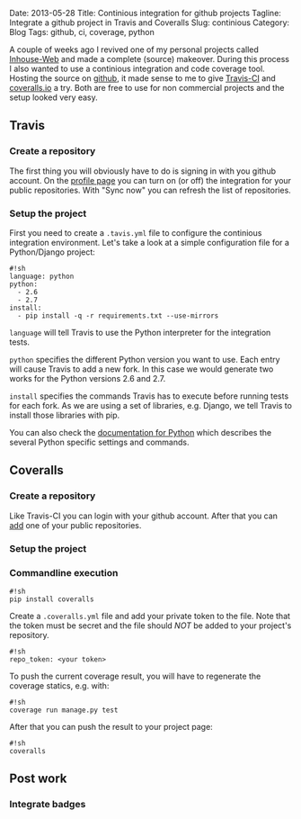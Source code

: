 Date: 2013-05-28
Title: Continious integration for github projects
Tagline: Integrate a github project in Travis and Coveralls
Slug: continious
Category: Blog
Tags: github, ci, coverage, python

A couple of weeks ago I revived one of my personal projects called
[Inhouse-Web](https://github.com/hkage/inhouse-web) and made a complete
(source) makeover. During this process I also wanted to use a continious
integration and code coverage tool. Hosting the source on
[github](https://github.com), it made sense to me to give
[Travis-CI](https://travis-ci.org) and [coveralls.io](https://coveralls.io) a
try. Both are free to use for non commercial projects and the setup looked very
easy.

## Travis

### Create a repository

The first thing you will obviously have to do is signing in with you github
account. On the [profile page](https://travis-ci.org/profile) you can turn on
(or off) the integration for your public repositories. With "Sync now" you can
refresh the list of repositories.

### Setup the project

First you need to create a `.tavis.yml` file to configure the continious
integration environment. Let's take a look at a simple configuration file for
a Python/Django project:

    #!sh
    language: python
    python:
      - 2.6
      - 2.7
    install:
      - pip install -q -r requirements.txt --use-mirrors

`language` will tell Travis to use the Python interpreter for the integration
tests.

`python` specifies the different Python version you want to use. Each entry will
cause Travis to add a new fork. In this case we would generate two works for
the Python versions 2.6 and 2.7.

`install` specifies the commands Travis has to execute before running tests for
each fork. As we are using a set of libraries, e.g. Django, we tell Travis to
install those libraries with pip.

You can also check the
[documentation for Python](http://about.travis-ci.org/docs/user/languages/python/)
which describes the several Python specific settings and commands.

## Coveralls

### Create a repository

Like Travis-CI you can login with your github account. After that you can
[add](https://coveralls.io/repos/new) one of your public repositories.

### Setup the project

### Commandline execution

    #!sh
    pip install coveralls

Create a `.coveralls.yml` file and add your private token to the file. Note that
the token must be secret and the file should *NOT* be added to your project's
repository.

    #!sh
    repo_token: <your token>

To push the current coverage result, you will have to regenerate the coverage
statics, e.g. with:

    #!sh
    coverage run manage.py test

After that you can push the result to your project page:

    #!sh
    coveralls

## Post work

### Integrate badges
